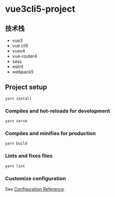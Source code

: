 # vue3cli5-project

## 技术栈
* vue3
* vue cli5
* vuex4
* vue-router4
* sass
* eslint
* webpack5

## Project setup
```
yarn install
```

### Compiles and hot-reloads for development
```
yarn serve
```

### Compiles and minifies for production
```
yarn build
```

### Lints and fixes files
```
yarn lint
```

### Customize configuration
See [Configuration Reference](https://cli.vuejs.org/config/).
